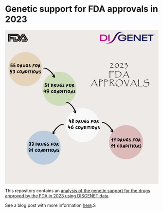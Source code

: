# Genetic support for FDA approvals in 2023

 <div class="img-with-text">
   <img src='images/FDA_drugs_2023.png' align="center"   />

</div>

This repository contains an [analysis of the genetic support for the drugs approved by the FDA in 2023 using DISGENET data](https://jpinero.github.io/genetic-support-fda-approvals-2023/genetic_support_drugs_2023.html ). 

   
See a blog post with more information [here](https://www.medbioinformatics.com/2024/08/28/genetics-drug-discovery-clinical-trial-success/).S

